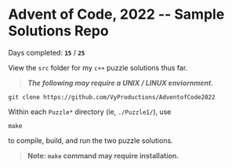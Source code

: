 # Advent of Code, 2022 -- Sample Solutions Repo

Days completed: **`15`** / **`25`**

View the `src` folder for my `c++` puzzle solutions thus far.

> ***The following may require a UNIX / LINUX enviornment.***

```
git clone https://github.com/VyProductions/AdventofCode2022
```

Within each `Puzzle*` directory (ie, `./Puzzle1/`), use
```
make
```
to compile, build, and run the two puzzle solutions.

> **Note: `make` command may require installation.**
